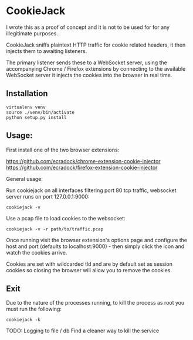 # CookieJack

I wrote this as a proof of concept and it is not to be used for for any illegitimate purposes.

CookieJack sniffs plaintext HTTP traffic for cookie related headers, it then injects them to awaiting listeners. 

The primary listener sends these to a WebSocket server, using the accompanying Chrome / Firefox extensions by connecting to the available WebSocket server it injects the cookies into the browser in real time.

## Installation

```
virtualenv venv
source ./venv/bin/activate
python setup.py install
```

## Usage:

First install one of the two browser extensions:

https://github.com/ecradock/chrome-extension-cookie-injector
https://github.com/ecradock/firefox-extension-cookie-injector

General usage:

Run cookiejack on all interfaces filtering port 80 tcp traffic, websocket server runs on port 127.0.0.1:9000:

```
cookiejack -v
```

Use a pcap file to load cookies to the websocket:

```
cookiejack -v -r path/to/traffic.pcap
```

Once running visit the browser extension's options page and configure the host and port (defaults to localhost:9000) - then simply click the icon and watch the cookies arrive.

Cookies are set with wildcarded tld and are by default set as session cookies so closing the browser will allow you to remove the cookies.

## Exit

Due to the nature of the processes running, to kill the process as root you must run the following:

```
cookiejack -k
```

TODO: 
Logging to file / db
Find a cleaner way to kill the service
